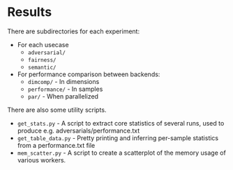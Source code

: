 # Results

There are subdirectories for each experiment: 

* For each usecase
	* `adversarial/`
	* `fairness/`
	* `semantic/`
* For performance comparison between backends:
	* `dimcomp/` - In dimensions
	* `performance/` - In samples
	* `par/` - When parallelized

There are also some utility scripts.

* `get_stats.py` - A script to extract core statistics of several runs, used to produce e.g. adversarials/performance.txt
* `get_table_data.py` - Pretty printing and inferring per-sample statistics from a performance.txt file
* `mem_scatter.py` -  A script to create a scatterplot of the memory usage of various workers.


